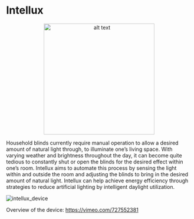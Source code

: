 # Intellux
<p align="center">
  <img src="images/Intellux_logo.png" alt="alt text" width="300" height="300">
 </p>
Household blinds currently require manual operation to allow a desired amount of natural light through, to illuminate one’s living space. With varying weather and brightness throughout the day, it can become quite tedious to constantly shut or open the blinds for the desired effect within one’s room. Intellux aims to automate this process by sensing the light within and outside the room and adjusting the blinds to bring in the desired amount of natural light. Intellux can help achieve energy efficiency through strategies to reduce artificial lighting by intelligent daylight utilization.

![intellux_device](https://user-images.githubusercontent.com/47064881/189001369-aeaf0d7a-f44c-424a-8602-00cd26d9197a.png)



Overview of the device: https://vimeo.com/727552381
